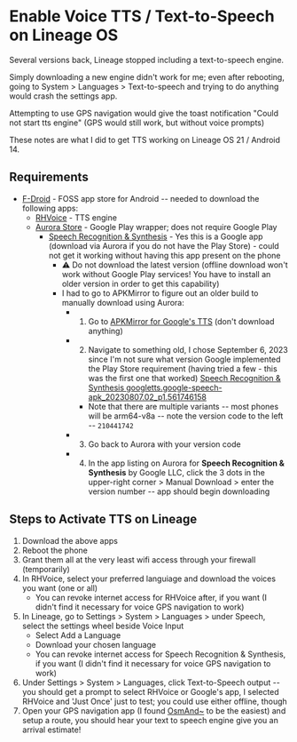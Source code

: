 # Enable Voice TTS / Text-to-Speech on Lineage OS
Several versions back, Lineage stopped including a text-to-speech engine.

Simply downloading a new engine didn't work for me; even after rebooting, going to System > Languages > Text-to-speech and  trying to do anything would crash the settings app.

Attempting to use GPS navigation would give the toast notification "Could not start tts engine" (GPS would still work, but without voice prompts)

These notes are what I did to get TTS working on Lineage OS 21 / Android 14.

## Requirements
- [F-Droid](https://f-droid.org/) - FOSS app store for Android -- needed to download the following apps:
    - [RHVoice](https://f-droid.org/en/packages/com.github.olga_yakovleva.rhvoice.android/) - TTS engine
    - [Aurora Store](https://f-droid.org/en/packages/com.aurora.store/) - Google Play wrapper; does not require Google Play
        - [Speech Recognition & Synthesis](https://play.google.com/store/apps/details?id=com.google.android.tts) - Yes this is a Google app (download via Aurora if you do not have the Play Store) - could not get it working without having this app present on the phone
            - :warning: Do not download the latest version (offline download won't work without Google Play services!  You have to install an older version in order to get this capability)
            - I had to go to APKMirror to figure out an older build to manually download using Aurora:
                - 1. Go to [APKMirror for Google's TTS](https://www.apkmirror.com/apk/google-inc/google-text-to-speech-engine/) (don't download anything)
                - 2. Navigate to something old, I chose September 6, 2023 since I'm not sure what version Google implemented the Play Store requirement (having tried a few - this was the first one that worked) [Speech Recognition & Synthesis googletts.google-speech-apk_20230807.02_p1.561746158](https://www.apkmirror.com/apk/google-inc/google-text-to-speech-engine/google-text-to-speech-engine-googletts-google-speech-apk_20230807-02_p1-561746158-release/)
                    
                    - Note that there are multiple variants -- most phones will be arm64-v8a -- note the version code to the left -- `210441742`
                - 3. Go back to Aurora with your version code
                - 4. In the app listing on Aurora for **Speech Recognition & Synthesis** by Google LLC, click the 3 dots in the upper-right corner > Manual Download > enter the version number -- app should begin downloading

## Steps to Activate TTS on Lineage
1. Download the above apps
2. Reboot the phone
3. Grant them all at the very least wifi access through your firewall (temporarily)
4. In RHVoice, select your preferred languiage and download the voices you want (one or all)
    - You can revoke internet access for RHVoice after, if you want (I didn't find it necessary for voice GPS navigation to work)
5. In Lineage, go to Settings > System > Languages > under Speech, select the settings wheel beside Voice Input
    - Select Add a Language
    - Download your chosen language
    - You can revoke internet access for Speech Recognition & Synthesis, if you want (I didn't find it necessary for voice GPS navigation to work)
6. Under Settings > System > Languages, click Text-to-Speech output -- you should get a prompt to select RHVoice or Google's app, I selected RHVoice and 'Just Once' just to test; you could use either offline, though
7. Open your GPS navigation app (I found [OsmAnd~](https://f-droid.org/en/packages/net.osmand.plus/) to be the easiest) and setup a route, you should hear your text to speech engine give you an arrival estimate!
